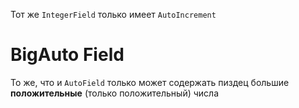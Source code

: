 Тот же `IntegerField` только имеет `AutoIncrement`

# BigAuto Field

То же, что и `AutoField` только может содержать пиздец большие **положительные** (только положительный) числа

